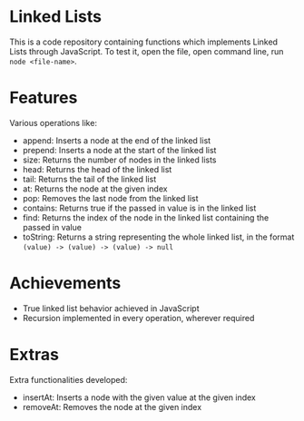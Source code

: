 # Linked Lists

This is a code repository containing functions which implements Linked Lists through JavaScript. To test it, open the file, open command line, run `node <file-name>`.

# Features

Various operations like:

- append: Inserts a node at the end of the linked list
- prepend: Inserts a node at the start of the linked list
- size: Returns the number of nodes in the linked lists
- head: Returns the head of the linked list
- tail: Returns the tail of the linked list
- at: Returns the node at the given index
- pop: Removes the last node from the linked list
- contains: Returns true if the passed in value is in the linked list
- find: Returns the index of the node in the linked list containing the passed in value
- toString: Returns a string representing the whole linked list, in the format `(value) -> (value) -> (value) -> null`

# Achievements

- True linked list behavior achieved in JavaScript
- Recursion implemented in every operation, wherever required

# Extras

Extra functionalities developed:

- insertAt: Inserts a node with the given value at the given index
- removeAt: Removes the node at the given index
